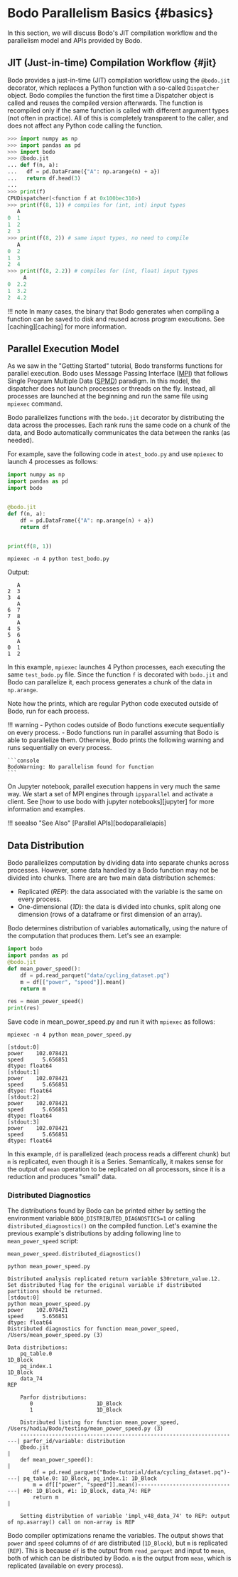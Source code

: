 # Bodo Parallelism Basics {#basics}

In this section, we will discuss Bodo's JIT compilation workflow and
the parallelism model and APIs provided by Bodo.

## JIT (Just-in-time) Compilation Workflow {#jit}

Bodo provides a just-in-time (JIT) compilation workflow using the
`@bodo.jit` decorator, which replaces a Python function with a so-called
`Dispatcher` object. Bodo compiles the function the first time a
Dispatcher object is called and reuses the compiled version afterwards.
The function is recompiled only if the same function is called with
different argument types (not often in practice). All of this is
completely transparent to the caller, and does not affect any Python
code calling the function.

```py 
>>> import numpy as np
>>> import pandas as pd
>>> import bodo
>>> @bodo.jit
... def f(n, a):
...   df = pd.DataFrame({"A": np.arange(n) + a})
...   return df.head(3)
... 
>>> print(f)
CPUDispatcher(<function f at 0x100bec310>)
>>> print(f(8, 1)) # compiles for (int, int) input types
   A
0  1
1  2
2  3
>>> print(f(8, 2)) # same input types, no need to compile
   A
0  2
1  3
2  4
>>> print(f(8, 2.2)) # compiles for (int, float) input types
     A
0  2.2
1  3.2
2  4.2
```

!!! note
    In many cases, the binary that Bodo generates when compiling a function
    can be saved to disk and reused across program executions. See
    [caching][caching] for more information.

## Parallel Execution Model

As we saw in the "Getting Started" tutorial, Bodo transforms functions
for parallel execution. Bodo uses Message Passing Interface
([MPI](https://en.wikipedia.org/wiki/Message_Passing_Interface)) that
follows Single Program Multiple Data
([SPMD](https://en.wikipedia.org/wiki/SPMD)) paradigm. In this model,
the dispatcher does not launch processes or threads on the fly. Instead,
all processes are launched at the beginning and run the same file using
`mpiexec` command.

Bodo parallelizes functions with the `bodo.jit` decorator by
distributing the data across the processes. Each rank runs the same code
on a chunk of the data, and Bodo automatically communicates the data
between the ranks (as needed).

For example, save the following code in a`test_bodo.py` and use
`mpiexec` to launch 4 processes as follows:

```py 
import numpy as np
import pandas as pd
import bodo


@bodo.jit
def f(n, a):
    df = pd.DataFrame({"A": np.arange(n) + a})
    return df


print(f(8, 1))
```

```shell 
mpiexec -n 4 python test_bodo.py
```

Output:

```console
   A
2  3
3  4
   A
6  7
7  8
   A
4  5
5  6
   A
0  1
1  2
```

In this example, `mpiexec` launches 4 Python processes, each 
executing the same `test_bodo.py` file. Since the function `f` is
decorated with `bodo.jit` and Bodo can parallelize it, each
process generates a chunk of the data in `np.arange`.

Note how the prints, which are regular Python code executed outside of
Bodo, run for each process.

!!! warning
    - Python codes outside of Bodo functions execute sequentially on
    every process.
    - Bodo functions run in parallel assuming that Bodo is
    able to parallelize them. Otherwise, Bodo prints the following warning
    and runs sequentially on every process.
    
    ```console
    BodoWarning: No parallelism found for function
    ```

On Jupyter notebook, parallel execution happens in very much the same
way. We start a set of MPI engines through `ipyparallel` and activate a
client. See [how to use bodo with jupyter notebooks][jupyter] for more information
and examples.

!!! seealso "See Also"
    [Parallel APIs][bodoparallelapis]

## Data Distribution

Bodo parallelizes computation by dividing data into separate chunks
across processes. However, some data handled by a Bodo function may not
be divided into chunks. There are are two main data distribution
schemes:

-   Replicated (*REP*): the data associated with the variable is the
    same on every process.
-   One-dimensional (*1D*): the data is divided into chunks, split along
    one dimension (rows of a dataframe or first dimension of an array).

Bodo determines distribution of variables automatically, using the
nature of the computation that produces them. Let's see an example:

```py
import bodo
import pandas as pd
@bodo.jit
def mean_power_speed():
    df = pd.read_parquet("data/cycling_dataset.pq")
    m = df[["power", "speed"]].mean()
    return m

res = mean_power_speed()
print(res)
```

Save code in mean_power_speed.py and run it with `mpiexec` as follows:

```shell
mpiexec -n 4 python mean_power_speed.py
```

```console
[stdout:0]
power    102.078421
speed      5.656851
dtype: float64
[stdout:1]
power    102.078421
speed      5.656851
dtype: float64
[stdout:2]
power    102.078421
speed      5.656851
dtype: float64
[stdout:3]
power    102.078421
speed      5.656851
dtype: float64
```

In this example, `df` is parallelized (each process reads a different
chunk) but `m` is replicated, even though it is a Series. Semantically,
it makes sense for the output of `mean` operation to be replicated on
all processors, since it is a reduction and produces "small" data.

### Distributed Diagnostics

The distributions found by Bodo can be printed either by setting the
environment variable `BODO_DISTRIBUTED_DIAGNOSTICS=1` or calling
`distributed_diagnostics()` on the compiled function. Let's examine the
previous example's distributions by adding following line to
`mean_power_speed` script:

```shell
mean_power_speed.distributed_diagnostics()
```

```shell
python mean_power_speed.py
```

```console
Distributed analysis replicated return variable $30return_value.12. Set distributed flag for the original variable if distributed partitions should be returned.
[stdout:0]
python mean_power_speed.py             
power    102.078421
speed      5.656851
dtype: float64
Distributed diagnostics for function mean_power_speed, /Users/mean_power_speed.py (3)

Data distributions:
    pq_table.0                                                              1D_Block
    pq_index.1                                                              1D_Block
    data_74                                                                 REP

    Parfor distributions:
       0                    1D_Block
       1                    1D_Block

    Distributed listing for function mean_power_speed, /Users/hadia/Bodo/testing/mean_power_speed.py (3)
    ---------------------------------------------------------------------| parfor_id/variable: distribution
    @bodo.jit                                                            | 
    def mean_power_speed():                                              | 
        df = pd.read_parquet("Bodo-tutorial/data/cycling_dataset.pq")----| pq_table.0: 1D_Block, pq_index.1: 1D_Block
        m = df[["power", "speed"]].mean()--------------------------------| #0: 1D_Block, #1: 1D_Block, data_74: REP
        return m                                                         | 

    Setting distribution of variable 'impl_v48_data_74' to REP: output of np.asarray() call on non-array is REP
```


Bodo compiler optimizations rename the variables. 
The output shows that `power` and `speed` columns of `df` are distributed (`1D_Block`), but `m` is replicated (`REP`). 
This is because `df` is the output from `read_parquet` and input to `mean`, both of which can be distributed by Bodo. 
`m` is the output from `mean`, which is replicated (available on every process).

[comment]: <> (Autorefs to [caching] and [jupyter] will be populated once those sections are added)
[todo]: <> (Modify/remove comment above as [caching] and [jupyter] sections are added)